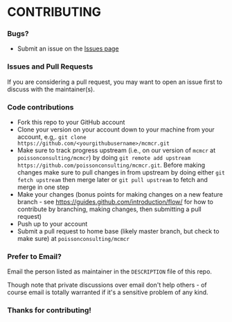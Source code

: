 # CONTRIBUTING #

### Bugs?

* Submit an issue on the [Issues page](https://github.com/poissonconsulting/mcmcr/issues)

### Issues and Pull Requests

If you are considering a pull request, you may want to open an issue first to discuss with the maintainer(s).

### Code contributions

* Fork this repo to your GitHub account
* Clone your version on your account down to your machine from your account, e.g,. `git clone https://github.com/<yourgithubusername>/mcmcr.git`
* Make sure to track progress upstream (i.e., on our version of `mcmcr` at `poissonconsulting/mcmcr`) by doing `git remote add upstream https://github.com/poissonconsulting/mcmcr.git`. Before making changes make sure to pull changes in from upstream by doing either `git fetch upstream` then merge later or `git pull upstream` to fetch and merge in one step
* Make your changes (bonus points for making changes on a new feature branch - see <https://guides.github.com/introduction/flow/> for how to contribute by branching, making changes, then submitting a pull request)
* Push up to your account
* Submit a pull request to home base (likely master branch, but check to make sure) at `poissonconsulting/mcmcr`

### Prefer to Email? 

Email the person listed as maintainer in the `DESCRIPTION` file of this repo.

Though note that private discussions over email don't help others - of course email is totally warranted if it's a sensitive problem of any kind.

### Thanks for contributing!
